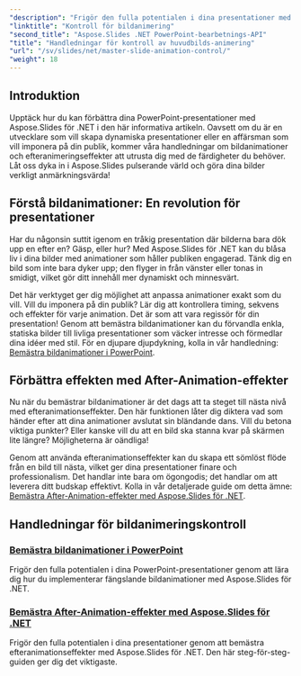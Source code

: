 ```yaml
---
"description": "Frigör den fulla potentialen i dina presentationer med dessa omfattande Aspose.Slides för .NET-handledningar som täcker bildanimationer och effekter efter animation."
"linktitle": "Kontroll för bildanimering"
"second_title": "Aspose.Slides .NET PowerPoint-bearbetnings-API"
"title": "Handledningar för kontroll av huvudbilds-animering"
"url": "/sv/slides/net/master-slide-animation-control/"
"weight": 18
---
```


## Introduktion

Upptäck hur du kan förbättra dina PowerPoint-presentationer med Aspose.Slides för .NET i den här informativa artikeln. Oavsett om du är en utvecklare som vill skapa dynamiska presentationer eller en affärsman som vill imponera på din publik, kommer våra handledningar om bildanimationer och efteranimeringseffekter att utrusta dig med de färdigheter du behöver. Låt oss dyka in i Aspose.Slides pulserande värld och göra dina bilder verkligt anmärkningsvärda!


## Förstå bildanimationer: En revolution för presentationer

Har du någonsin suttit igenom en tråkig presentation där bilderna bara dök upp en efter en? Gäsp, eller hur? Med Aspose.Slides för .NET kan du blåsa liv i dina bilder med animationer som håller publiken engagerad. Tänk dig en bild som inte bara dyker upp; den flyger in från vänster eller tonas in smidigt, vilket gör ditt innehåll mer dynamiskt och minnesvärt. 

Det här verktyget ger dig möjlighet att anpassa animationer exakt som du vill. Vill du imponera på din publik? Lär dig att kontrollera timing, sekvens och effekter för varje animation. Det är som att vara regissör för din presentation! Genom att bemästra bildanimationer kan du förvandla enkla, statiska bilder till livliga presentationer som väcker intresse och förmedlar dina idéer med stil. För en djupare djupdykning, kolla in vår handledning: [Bemästra bildanimationer i PowerPoint](./slide-animation-in-power-point/).

## Förbättra effekten med After-Animation-effekter

Nu när du bemästrar bildanimationer är det dags att ta steget till nästa nivå med efteranimationseffekter. Den här funktionen låter dig diktera vad som händer efter att dina animationer avslutat sin bländande dans. Vill du betona viktiga punkter? Eller kanske vill du att en bild ska stanna kvar på skärmen lite längre? Möjligheterna är oändliga!

Genom att använda efteranimationseffekter kan du skapa ett sömlöst flöde från en bild till nästa, vilket ger dina presentationer finare och professionalism. Det handlar inte bara om ögongodis; det handlar om att leverera ditt budskap effektivt. Kolla in vår detaljerade guide om detta ämne: [Bemästra After-Animation-effekter med Aspose.Slides för .NET](./control-after-animation-effects/). 

## Handledningar för bildanimeringskontroll
### [Bemästra bildanimationer i PowerPoint](./slide-animation-in-power-point/)
Frigör den fulla potentialen i dina PowerPoint-presentationer genom att lära dig hur du implementerar fängslande bildanimationer med Aspose.Slides för .NET.
### [Bemästra After-Animation-effekter med Aspose.Slides för .NET](./control-after-animation-effects/)
Frigör den fulla potentialen i dina presentationer genom att bemästra efteranimationseffekter med Aspose.Slides för .NET. Den här steg-för-steg-guiden ger dig det viktigaste.